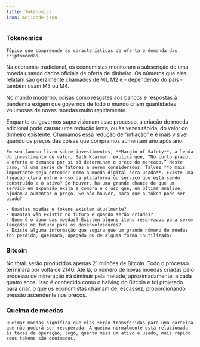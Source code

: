 ```yaml
---
title: Tokenomics
icon: mdi:code-json
---
```


### Tokenomics
```ad-hint
Tópico que compreende as características de oferta e demanda das criptomoedas.
```

Na economia tradicional, os economistas monitoram a subscrição de uma moeda usando dados oficiais de oferta de dinheiro. Os números que eles relatam são geralmente chamados de M1, M2 e - dependendo do país - também usam M3 ou M4.

No mundo moderno, coisas como resgates aos bancos e respostas à pandemia exigem que governos de todo o mundo criem quantidades volumosas de novas moedas muito rapidamente. 

Enquanto os governos supervisionam esse processo, a criação de moeda adicional pode causar uma redução lenta, ou às vezes rápida, do valor do dinheiro existente. Chamamos essa redução de “inflação” e é mais visível quando os preços das coisas que compramos aumentam ano após ano.

```ad-attention
Em seu famoso livro sobre investimentos, **Margin of Safety**, a lenda do investimento de valor, Seth Klarman, explica que, “No curto prazo, a oferta e demanda por si só determinam o preço do mercado.” Neste caso, há uma série de fatores a serem considerados. Talvez **o mais importante seja entender como a moeda digital será usada**. Existe uma ligação clara entre o uso da plataforma ou serviço que está sendo construído e o ativo? Se houver, há uma grande chance de que um serviço em expansão exija a compra e o uso que, em última análise, ajudam a aumentar o preço. Se não houver, para que o token pode ser usado?

- Quantas moedas e tokens existem atualmente?
- Quantas vão existir no futuro e quando serão criados?
- Quem é o dono das moedas? Existem alguns itens reservados para serem lançados no futuro para os desenvolvedores?
- Existe alguma informação que sugira que um grande número de moedas foi perdido, queimado, apagado ou de alguma forma inutilizado?
```

### Bitcoin
No total, serão produzidos apenas 21 milhões de Bitcoin. Todo o processo terminará por volta de 2140. Até lá, o número de novas moedas criadas pelo processo de mineração irá diminuir pela metade, aproximadamente, a cada quatro anos. Isso é conhecido como o halving do Bitcoin e foi projetado para criar, o que os economistas chamam de, escassez, proporcionando pressão ascendente nos preços.

### Queima de moedas
```ad-hint
Queimar moedas significa que elas serão transferidas para uma carteira que não poderá ser recuperada. A queima normalmente está relacionada às taxas de operação, logo, quanto mais um ativo é usado, mais rápido seus tokens são queimados. ‍
```
